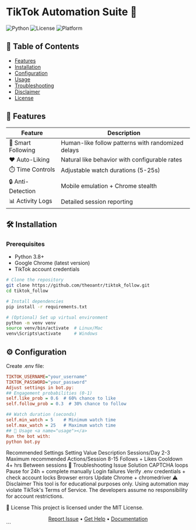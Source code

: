 # TikTok Automation Suite 🤖

![Python](https://img.shields.io/badge/Python-3.8+-blue?logo=python)
![License](https://img.shields.io/badge/License-MIT-green)
![Platform](https://img.shields.io/badge/Platform-Windows%20%7C%20Linux%20%7C%20Mac-lightgrey)


## 📌 Table of Contents
- [Features](#features)
- [Installation](#installation)
- [Configuration](#configuration)
- [Usage](#usage)
- [Troubleshooting](#troubleshooting)
- [Disclaimer](#disclaimer)
- [License](#license)

## 🌟 Features

| Feature          | Description                                      |
|-----------------|--------------------------------------------------|
| 🧠 Smart Following | Human-like follow patterns with randomized delays |
| ❤️ Auto-Liking | Natural like behavior with configurable rates |
| ⏱️ Time Controls | Adjustable watch durations (5-25s) |
| 🔒 Anti-Detection | Mobile emulation + Chrome stealth |
| 📊 Activity Logs | Detailed session reporting |

## 🛠 Installation <a name="installation"></a>

### Prerequisites
- Python 3.8+
- Google Chrome (latest version)
- TikTok account credentials

```bash
# Clone the repository
git clone https://github.com/theoantr/tiktok_follow.git
cd tiktok_follow

# Install dependencies
pip install -r requirements.txt

# (Optional) Set up virtual environment
python -m venv venv
source venv/bin/activate  # Linux/Mac
venv\Scripts\activate     # Windows
```
## ⚙️ Configuration <a name="configuration"></a>
Create .env file:

```ini
TIKTOK_USERNAME="your_username"
TIKTOK_PASSWORD="your_password"
Adjust settings in bot.py:
## Engagement probabilities (0-1)
self.like_prob = 0.6  # 60% chance to like
self.follow_prob = 0.3  # 30% chance to follow

## Watch duration (seconds)
self.min_watch = 5    # Minimum watch time
self.max_watch = 25   # Maximum watch time
## 🚀 Usage <a name="usage"></a>
Run the bot with:
python bot.py
```
Recommended Settings
Setting	Value	Description
Sessions/Day	2-3	Maximum recommended
Actions/Session	8-15	Follows + Likes
Cooldown	4+ hrs	Between sessions
🚨 Troubleshooting <a name="troubleshooting"></a>
Issue	Solution
CAPTCHA loops	Pause for 24h + complete manually
Login failures	Verify .env credentials + check account locks
Browser errors	Update Chrome + chromedriver
⚠️ Disclaimer <a name="disclaimer"></a>
This tool is for educational purposes only. Using automation may violate TikTok's Terms of Service. The developers assume no responsibility for account restrictions.

📝 License <a name="license"></a>
This project is licensed under the MIT License.

<div align="center"> <a href="https://github.com/theoantr/tiktok_follow/issues">Report Issue</a> • <a href="https://github.com/theoantr/tiktok_follow/discussions">Get Help</a> • <a href="https://github.com/theoantr/tiktok_follow/wiki">Documentation</a> </div> ```
